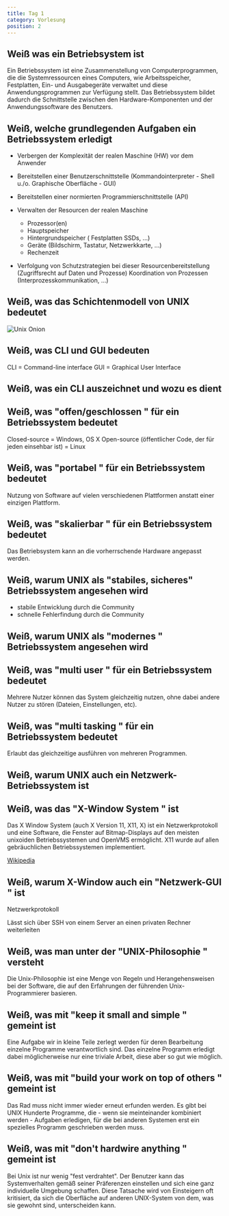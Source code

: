 ```yaml
---
title: Tag 1
category: Vorlesung
position: 2
---
```

## Weiß was ein Betriebsystem ist

Ein Betriebssystem ist eine Zusammenstellung von Computerprogrammen, die die Systemressourcen eines Computers, wie Arbeitsspeicher, Festplatten, Ein- und Ausgabegeräte verwaltet und diese Anwendungsprogrammen zur Verfügung stellt. Das Betriebssystem bildet dadurch die Schnittstelle zwischen den Hardware-Komponenten und der Anwendungssoftware des Benutzers.

## Weiß, welche grundlegenden Aufgaben ein Betriebssystem erledigt

- Verbergen der Komplexität der realen Maschine (HW) vor dem Anwender
- Bereitstellen einer Benutzerschnittstelle (Kommandointerpreter - Shell u./o. Graphische Oberfläche - GUI)
- Bereitstellen einer normierten Programmierschnittstelle (API)
- Verwalten der Resourcen der realen Maschine

  - Prozessor(en)
  - Hauptspeicher
  - Hintergrundspeicher ( Festplatten SSDs, ...)
  - Geräte (Bildschirm, Tastatur, Netzwerkkarte, ...)
  - Rechenzeit

- Verfolgung von Schutzstrategien bei dieser Resourcenbereitstellung (Zugriffsrecht auf Daten und Prozesse)
  Koordination von Prozessen (Interprozesskommunikation, ...)

## Weiß, was das Schichtenmodell von UNIX bedeutet

![Unix Onion](unix-architecture.png)

## Weiß, was CLI und GUI bedeuten

CLI = Command-line interface
GUI = Graphical User Interface

## Weiß, was ein CLI auszeichnet und wozu es dient

## Weiß, was "offen/geschlossen " für ein Betriebssystem bedeutet

Closed-source = Windows, OS X
Open-source (öffentlicher Code, der für jeden einsehbar ist) = Linux

## Weiß, was "portabel " für ein Betriebssystem bedeutet

Nutzung von Software auf vielen verschiedenen Plattformen anstatt einer einzigen Plattform.

## Weiß, was "skalierbar " für ein Betriebssystem bedeutet

Das Betriebsystem kann an die vorherrschende Hardware angepasst werden.

## Weiß, warum UNIX als "stabiles, sicheres" Betriebssystem angesehen wird

- stabile Entwicklung durch die Community
- schnelle Fehlerfindung durch die Community

## Weiß, warum UNIX als "modernes " Betriebssystem angesehen wird

## Weiß, was "multi user " für ein Betriebssystem bedeutet

Mehrere Nutzer können das System gleichzeitig nutzen, ohne dabei andere Nutzer zu stören (Dateien, Einstellungen, etc).

## Weiß, was "multi tasking " für ein Betriebssystem bedeutet

Erlaubt das gleichzeitige ausführen von mehreren Programmen.

## Weiß, warum UNIX auch ein Netzwerk-Betriebssystem ist

## Weiß, was das "X-Window System " ist

Das X Window System (auch X Version 11, X11, X) ist ein Netzwerkprotokoll und eine Software, die Fenster auf Bitmap-Displays auf den meisten unixoiden Betriebssystemen und OpenVMS ermöglicht. X11 wurde auf allen gebräuchlichen Betriebssystemen implementiert.

[Wikipedia](https://de.wikipedia.org/wiki/X_Window_System)

## Weiß, warum X-Window auch ein "Netzwerk-GUI " ist

Netzwerkprotokoll

Lässt sich über SSH von einem Server an einen privaten Rechner weiterleiten

## Weiß, was man unter der "UNIX-Philosophie " versteht

Die Unix-Philosophie ist eine Menge von Regeln und Herangehensweisen bei der Software, die auf den Erfahrungen der führenden Unix-Programmierer basieren.

## Weiß, was mit "keep it small and simple " gemeint ist

Eine Aufgabe wir in kleine Teile zerlegt werden für deren Bearbeitung einzelne Programme verantwortlich sind. Das einzelne Programm erledigt dabei möglicherweise nur eine triviale Arbeit, diese aber so gut wie möglich.

## Weiß, was mit "build your work on top of others " gemeint ist

Das Rad muss nicht immer wieder erneut erfunden werden. Es gibt bei UNIX Hunderte Programme, die - wenn sie meinteinander kombiniert werden - Aufgaben erledigen, für die bei anderen Systemen erst ein spezielles Programm geschrieben werden muss.

## Weiß, was mit "don't hardwire anything " gemeint ist

Bei Unix ist nur wenig "fest verdrahtet". Der Benutzer kann das Systemverhalten gemäß seiner Präferenzen einstellen und sich eine ganz individuelle Umgebung schaffen. Diese Tatsache wird von Einsteigern oft kritisiert, da sich die Oberfläche auf anderen UNIX-System von dem, was sie gewohnt sind, unterscheiden kann.
